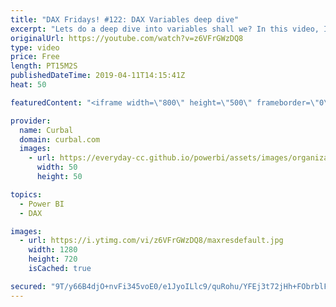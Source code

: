 ```yaml
---
title: "DAX Fridays! #122: DAX Variables deep dive"
excerpt: "Lets do a deep dive into variables shall we? In this video, I am going to cover the following: 1. Naming variables, dos and donts 2. The syntax for calling variables 3. Can a variable refer to a measure? 4. Can a measure refer to an external variable? 5. Can a variable refer to a variable? 6. Can a variable"
originalUrl: https://youtube.com/watch?v=z6VFrGWzDQ8
type: video
price: Free
length: PT15M2S
publishedDateTime: 2019-04-11T14:15:41Z
heat: 50

featuredContent: "<iframe width=\"800\" height=\"500\" frameborder=\"0\" src=\"https://www.youtube.com/embed/z6VFrGWzDQ8\" allow=\"accelerometer; autoplay; encrypted-media; gyroscope; picture-in-picture\" allowfullscreen></iframe>"

provider:
  name: Curbal
  domain: curbal.com
  images:
    - url: https://everyday-cc.github.io/powerbi/assets/images/organizations/curbal.com-50x50.jpg
      width: 50
      height: 50

topics:
  - Power BI
  - DAX

images:
  - url: https://i.ytimg.com/vi/z6VFrGWzDQ8/maxresdefault.jpg
    width: 1280
    height: 720
    isCached: true

secured: "9T/y66B4djO+nvFi345voE0/e1JyoILlc9/quRohu/YFEj3t72jHh+FObrblFuunBlgTzVVB9Anwt/sq/NUjoqOrN/jUCbCRlG42I5hFAyhjSXkQye+vJqwm5kzzsjE8R3pRTlZTPOZdlr5EDz3C6YtwAInn2KOgfx8/wUSvF382f1Vq/edLkABa2y9KErk06+bcU9KgX8J6J6R3oW3v3QYBq5G8RILVJKx3JgdctJIodWqAf6dIUiGk71QoRmNih4GcUBwrXz5sDqipC0VjNiGFNhx7E0y8kPn+RGnj4jQyr1S/6o1G94WUpDjpkX1kna2eRVmQnL01E+t6jWSojf7HAKb8kKER3noHN914c1O/ffED9MG4oKWY1PZ4T0p95LK/8rsddsRElMNvlmqBc6+y3vW3jghzDPfjxGHybFU=;3vh3YkkncRC/zAjCCsNi2w=="
---
```



